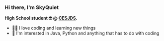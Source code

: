 ### Hi there, I'm SkyQuiet

<!--
**SkyQuiet12/SkyQuiet12** is a ✨ _special_ ✨ repository because its `README.md` (this file) appears on your GitHub profile.

Here are some ideas to get you started:

- 🔭 I’m currently working on ...
- 🌱 I’m currently learning ...
- 👯 I’m looking to collaborate on ...
- 🤔 I’m looking for help with ...
- 💬 Ask me about ...
- 📫 How to reach me: ...
- 😄 Pronouns: ...
- ⚡ Fun fact: ...
-->

**High School student 🤓 @ [CESJDS](https://www.cesjds.org).**

- 👨‍💻 I love coding and learning new things
- 🤩 I'm interested in Java, Python and anything that has to do with coding
